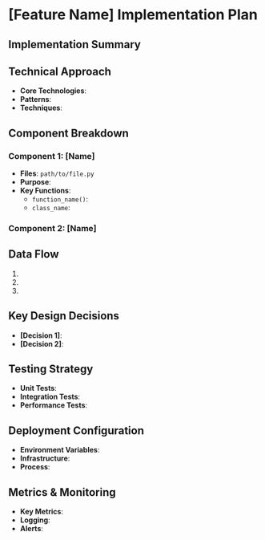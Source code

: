 # [Feature Name] Implementation Plan

## Implementation Summary
<!-- Brief overview of how the feature was implemented -->

## Technical Approach
- **Core Technologies**: <!-- Languages, frameworks, libraries -->
- **Patterns**: <!-- Design patterns used -->
- **Techniques**: <!-- Key algorithms or approaches -->

## Component Breakdown

### Component 1: [Name]
- **Files**: `path/to/file.py`
- **Purpose**: <!-- What it does -->
- **Key Functions**:
  - `function_name()`: <!-- What it does -->
  - `class_name`: <!-- What it does -->

### Component 2: [Name]
<!-- Repeat for each component -->

## Data Flow
1. <!-- Step 1 -->
2. <!-- Step 2 -->
3. <!-- ... -->

## Key Design Decisions
- **[Decision 1]**: <!-- Rationale -->
- **[Decision 2]**: <!-- Rationale -->

## Testing Strategy
- **Unit Tests**: <!-- Coverage and approach -->
- **Integration Tests**: <!-- What's tested -->
- **Performance Tests**: <!-- Benchmarks -->

## Deployment Configuration
- **Environment Variables**: <!-- Required vars -->
- **Infrastructure**: <!-- Requirements -->
- **Process**: <!-- How to deploy -->

## Metrics & Monitoring
- **Key Metrics**: <!-- What's tracked -->
- **Logging**: <!-- Log strategy -->
- **Alerts**: <!-- Alert conditions -->